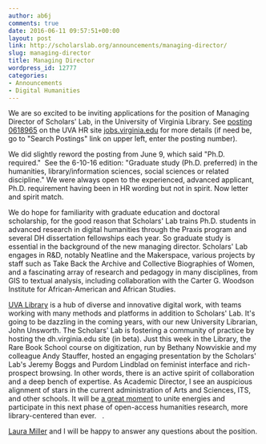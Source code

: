 ```yaml
---
author: ab6j
comments: true
date: 2016-06-11 09:57:51+00:00
layout: post
link: http://scholarslab.org/announcements/managing-director/
slug: managing-director
title: Managing Director
wordpress_id: 12777
categories:
- Announcements
- Digital Humanities
---
```


We are so excited to be inviting applications for the position of Managing Director of Scholars' Lab, in the University of Virginia Library. See [posting 0618965](https://jobs.virginia.edu/applicants/Central?quickFind=79369) on the UVA HR site [jobs.virginia.edu](https://jobs.virginia.edu/applicants//jsp/shared/frameset/Frameset.jsp) for more details (if need be, go to "Search Postings" link on upper left, enter the posting number).

We did slightly reword the posting from June 9, which said "Ph.D. required."  See the 6-10-16 edition: "Graduate study (Ph.D. preferred) in the humanities, library/information sciences, social sciences or related discipline." We were always open to the experienced, advanced applicant, Ph.D. requirement having been in HR wording but not in spirit. Now letter and spirit match.

We do hope for familiarity with graduate education and doctoral scholarship, for the good reason that Scholars' Lab trains Ph.D. students in advanced research in digital humanities through the Praxis program and several DH dissertation fellowships each year. So graduate study is essential in the background of the new managing director. Scholars' Lab engages in R&D, notably Neatline and the Makerspace, various projects by staff such as Take Back the Archive and Collective Biographies of Women, and a fascinating array of research and pedagogy in many disciplines, from GIS to textual analysis, including collaboration with the Carter G. Woodson Institute for African-American and African Studies.

[UVA Library](http://www.library.virginia.edu/) is a hub of diverse and innovative digital work, with teams working with many methods and platforms in addition to Scholars' Lab. It's going to be dazzling in the coming years, with our new University Librarian, John Unsworth. The Scholars' Lab is fostering a community of practice by hosting the dh.virginia.edu site (in beta). Just this week in the Library, the Rare Book School course on digitization, run by Bethany Nowviskie and my colleague Andy Stauffer, hosted an engaging presentation by the Scholars' Lab's Jeremy Boggs and Purdom Lindblad on feminist interface and rich-prospect browsing. In other words, there is an active spirit of collaboration and a deep bench of expertise. As Academic Director, I see an auspicious alignment of stars in the current administration of Arts and Sciences, ITS, and other schools. It will be [a great moment](https://facultynews.library.virginia.edu/news/summer-2016/) to unite energies and participate in this next phase of open-access humanities research, more library-centered than ever.   .

[Laura Miller](http://scholarslab.org/people/laura-miller/) and I will be happy to answer any questions about the position.
